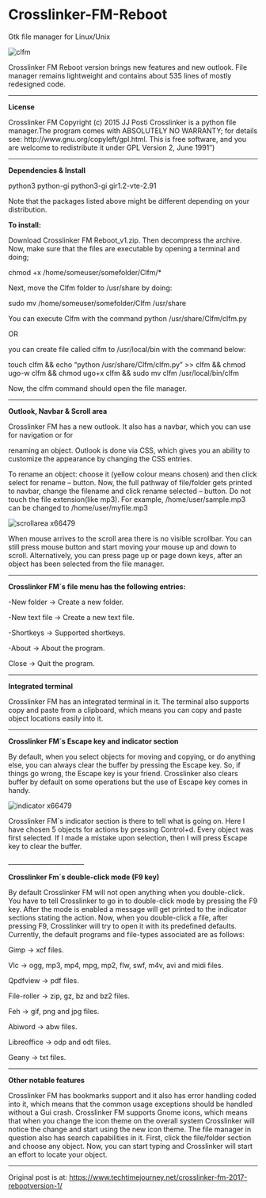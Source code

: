 # Crosslinker-FM-Reboot
Gtk file manager for Linux/Unix

![clfm](https://user-images.githubusercontent.com/29865797/36945860-006a7dbc-1fac-11e8-8fbc-251426dd502a.jpg)
<p>Crosslinker FM Reboot version brings new features and new outlook. File manager remains lightweight and contains about 535 lines of mostly redesigned code.</p>

____________________
<b>License</b>

<p>Crosslinker FM Copyright (c) 2015 JJ Posti <techtimejourney.net> Crosslinker is a python file manager.The program comes with ABSOLUTELY NO WARRANTY; for details see: http://www.gnu.org/copyleft/gpl.html. This is free software, and you are welcome to redistribute it under GPL Version 2, June 1991″)</p>

____________________
<b>Dependencies & Install</b>

<p>python3 python-gi python3-gi gir1.2-vte-2.91

Note that the packages listed above might be different depending on your distribution.

<b>To install:</b>

Download Crosslinker FM Reboot_v1.zip. Then decompress the archive. Now, make sure that the files are executable by opening a terminal and doing;

chmod +x /home/someuser/somefolder/Clfm/*

Next, move the Clfm folder to /usr/share by doing:

sudo mv /home/someuser/somefolder/Clfm /usr/share

You can execute Clfm with the command python /usr/share/Clfm/clfm.py

OR

you can create file called clfm to /usr/local/bin with the command below:

touch clfm && echo “python /usr/share/Clfm/clfm.py” >> clfm && chmod ugo-w clfm && chmod ugo+x clfm && sudo mv clfm /usr/local/bin/clfm

Now, the clfm command should open the file manager. </p>

______________________

<b>Outlook, Navbar & Scroll area</b>
<p>Crosslinker FM has a new outlook. It also has a navbar, which you can use for navigation or for

renaming an object. Outlook is done via CSS, which gives you an ability to customize the appearance by changing the CSS entries.

To rename an object: choose it (yellow colour means chosen) and then click select for rename – button. Now, the full pathway of file/folder gets printed to navbar, change the filename and click rename selected – button. Do not touch the file extension(like mp3). For example, /home/user/sample.mp3 can be changed to /home/user/myfile.mp3 </p>

![scrollarea x66479](https://user-images.githubusercontent.com/29865797/31883475-b0e3ed26-b7f2-11e7-91a6-260004c7e668.jpg)
<p>When mouse arrives to the scroll area there is no visible scrollbar. You can still press mouse button and start moving your mouse up and down to scroll. Alternatively, you can press page up or page down keys, after an object has been selected from the file manager. </p>

_______________
<b> Crosslinker FM´s file menu has the following entries: </b>

-New folder → Create a new folder.

-New text file → Create a new text file.

-Shortkeys → Supported shortkeys.

-About → About the program.

Close → Quit the program.

________________________
<b>Integrated terminal</b>

<p>Crosslinker FM has an integrated terminal in it. The terminal also supports copy and paste from a clipboard, which means you can copy and paste object locations easily into it.</p>

_____________________
<b>Crosslinker FM´s Escape key and indicator section </b>

<p> By default, when you select objects for moving and copying, or do anything else, you can always clear the buffer by pressing the Escape key. So, if things go wrong, the Escape key is your friend. Crosslinker also clears buffer by default on some operations but the use of Escape key comes in handy. </p>

![indicator x66479](https://user-images.githubusercontent.com/29865797/31883708-66f162e2-b7f3-11e7-99cf-631f77472797.jpg)
<p>Crosslinker FM´s indicator section is there to tell what is going on. Here I have chosen 5 objects for actions by pressing Control+d. Every object was first selected. If I made a mistake upon selection, then I will press Escape key to clear the buffer.</p>
________________________

<b>Crosslinker Fm´s double-click mode (F9 key)</b>
<p>By default Crosslinker FM will not open anything when you double-click. You have to tell Crosslinker to go in to double-click mode by pressing the F9 key. After the mode is enabled a message will get printed to the indicator sections stating the action. Now, when you double-click a file, after pressing F9, Crosslinker will try to open it with its predefined defaults. Currently, the default programs and file-types associated are as follows: </p>

Gimp → xcf files.

Vlc → ogg, mp3, mp4, mpg, mp2, flw, swf, m4v, avi and midi files.

Qpdfview → pdf files.

File-roller → zip, gz, bz and bz2 files.

Feh → gif, png and jpg files.

Abiword → abw files.

Libreoffice → odp and odt files.

Geany → txt files.

_____________________
<b>Other notable features </b>

<p> Crosslinker FM has bookmarks support and it also has error handling coded into it, which means that the common usage exceptions should be handled without a Gui crash. Crosslinker FM supports Gnome icons, which means that when you change the icon theme on the overall system Crosslinker will notice the change and start using the new icon theme. The file manager in question also has search capabilities in it. First, click the file/folder section and choose any object. Now, you can start typing and Crosslinker will start an effort to locate your object. </p>

__________________
Original post is at: https://www.techtimejourney.net/crosslinker-fm-2017-rebootversion-1/
